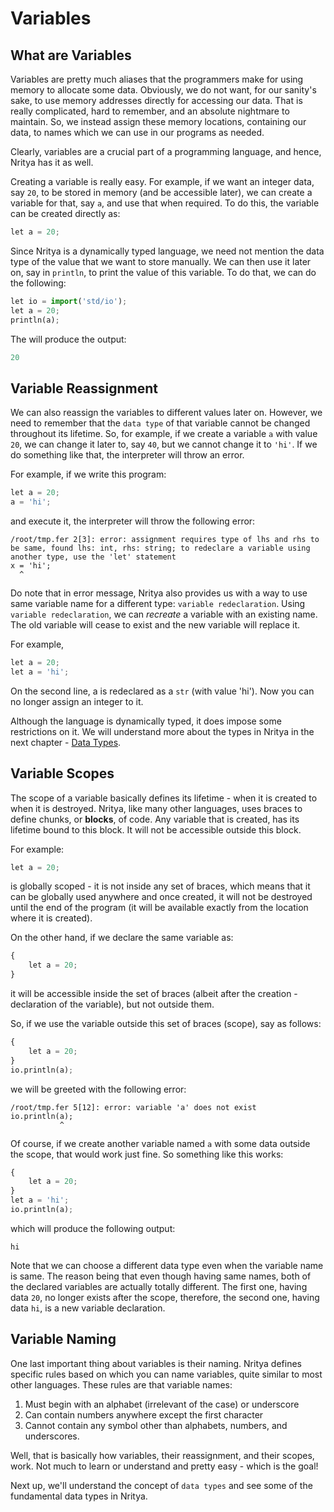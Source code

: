 # Variables

## What are Variables

Variables are pretty much aliases that the programmers make for using memory to allocate some data.
Obviously, we do not want, for our sanity's sake, to use memory addresses directly for accessing our data.
That is really complicated, hard to remember, and an absolute nightmare to maintain.
So, we instead assign these memory locations, containing our data, to names which we can use in our programs as needed.

Clearly, variables are a crucial part of a programming language, and hence, Nritya has it as well.

Creating a variable is really easy. For example, if we want an integer data, say `20`, to be stored in memory (and be accessible later),
we can create a variable for that, say `a`, and use that when required. To do this, the variable can be created directly as:
```py
let a = 20;
```

Since Nritya is a dynamically typed language, we need not mention the data type of the value that we want to store manually.
We can then use it later on, say in `println`, to print the value of this variable. To do that, we can do the following:
```py
let io = import('std/io');
let a = 20;
println(a);
```

The will produce the output:
```py
20
```

## Variable Reassignment

We can also reassign the variables to different values later on. However, we need to remember that the `data type` of that variable cannot be changed throughout its lifetime. So, for example, if we create a variable `a` with value `20`, we can change it later to, say `40`, but we cannot change it to `'hi'`.
If we do something like that, the interpreter will throw an error.

For example, if we write this program:
```py
let a = 20;
a = 'hi';
```
and execute it, the interpreter will throw the following error:
```
/root/tmp.fer 2[3]: error: assignment requires type of lhs and rhs to be same, found lhs: int, rhs: string; to redeclare a variable using another type, use the 'let' statement
x = 'hi';
  ^
```

Do note that in error message, Nritya also provides us with a way to use same variable name for a different type: `variable redeclaration`.
Using `variable redeclaration`, we can *recreate* a variable with an existing name.
The old variable will cease to exist and the new variable will replace it.

For example,
```py
let a = 20;
let a = 'hi';
```
On the second line, a is redeclared as a `str` (with value 'hi'). Now you can no longer assign an integer to it.

Although the language is dynamically typed, it does impose some restrictions on it.
We will understand more about the types in Nritya in the next chapter - [Data Types](./04-data-types.md).

## Variable Scopes

The scope of a variable basically defines its lifetime - when it is created to when it is destroyed.
Nritya, like many other languages, uses braces to define chunks, or **blocks**, of code.
Any variable that is created, has its lifetime bound to this block. It will not be accessible outside this block.

For example:
```py
let a = 20;
```
is globally scoped - it is not inside any set of braces, which means that it can be globally used anywhere and once created,
it will not be destroyed until the end of the program (it will be available exactly from the location where it is created).

On the other hand, if we declare the same variable as:
```py
{
	let a = 20;
}
```
it will be accessible inside the set of braces (albeit after the creation - declaration of the variable), but not outside them.

So, if we use the variable outside this set of braces (scope), say as follows:
```py
{
	let a = 20;
}
io.println(a);
```
we will be greeted with the following error:
```
/root/tmp.fer 5[12]: error: variable 'a' does not exist
io.println(a);
           ^
```

Of course, if we create another variable named `a` with some data outside the scope, that would work just fine. So something like this works:
```py
{
	let a = 20;
}
let a = 'hi';
io.println(a);
```
which will produce the following output:
```
hi
```

Note that we can choose a different data type even when the variable name is same.
The reason being that even though having same names, both of the declared variables are actually totally different.
The first one, having data `20`, no longer exists after the scope, therefore, the second one, having data `hi`,
is a new variable declaration.

## Variable Naming

One last important thing about variables is their naming. Nritya defines specific rules based on which you can name variables,
quite similar to most other languages. These rules are that variable names:
1. Must begin with an alphabet (irrelevant of the case) or underscore
2. Can contain numbers anywhere except the first character
3. Cannot contain any symbol other than alphabets, numbers, and underscores.

Well, that is basically how variables, their reassignment, and their scopes, work. Not much to learn or understand and pretty easy - which is the goal!

Next up, we'll understand the concept of `data types` and see some of the fundamental data types in Nritya.